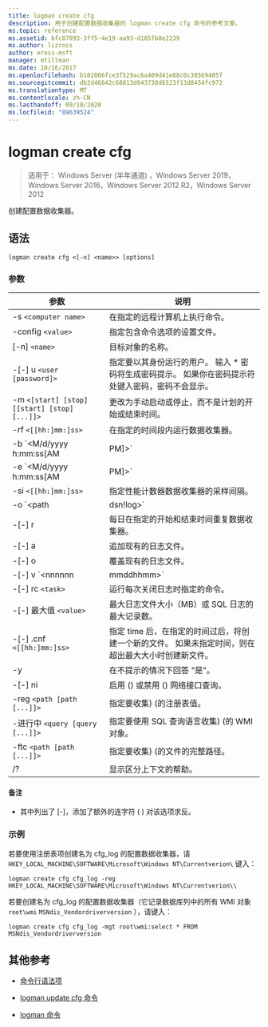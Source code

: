 ```yaml
---
title: logman create cfg
description: 用于创建配置数据收集器的 logman create cfg 命令的参考文章。
ms.topic: reference
ms.assetid: bfc87093-3ff5-4e19-aa93-d185fb8e2239
ms.author: lizross
author: eross-msft
manager: mtillman
ms.date: 10/16/2017
ms.openlocfilehash: b102866fce3f529ac6a409d41e88c0c38569405f
ms.sourcegitcommit: db2d46842c68813d043738d6523f13d8454fc972
ms.translationtype: MT
ms.contentlocale: zh-CN
ms.lasthandoff: 09/10/2020
ms.locfileid: "89639524"
---
```

# <a name="logman-create-cfg"></a>logman create cfg

> 适用于： Windows Server (半年通道) ，Windows Server 2019，Windows Server 2016，Windows Server 2012 R2，Windows Server 2012

创建配置数据收集器。

## <a name="syntax"></a>语法

```
logman create cfg <[-n] <name>> [options]
```

### <a name="parameters"></a>参数

| 参数 | 说明 |
| --------- | ----------- |
| -s `<computer name>` | 在指定的远程计算机上执行命令。 |
| -config `<value>` | 指定包含命令选项的设置文件。 |
| [-n] `<name>` | 目标对象的名称。 |
| -[-] u `<user [password]>` | 指定要以其身份运行的用户。 输入 \* 密码将生成密码提示。 如果你在密码提示符处键入密码，密码不会显示。 |
| -m `<[start] [stop] [[start] [stop] [...]]>` | 更改为手动启动或停止，而不是计划的开始或结束时间。 |
| -rf `<[[hh:]mm:]ss>` | 在指定的时间段内运行数据收集器。 |
| -b `<M/d/yyyy h:mm:ss[AM|PM]>` | 开始在指定时间收集数据。 |
| -e `<M/d/yyyy h:mm:ss[AM|PM]>` | 结束在指定时间收集的数据。 |
| -si `<[[hh:]mm:]ss>` | 指定性能计数器数据收集器的采样间隔。 |
| -o `<path|dsn!log>` | 指定 SQL 数据库中的输出日志文件或 DSN 和日志集名称。 |
| -[-] r | 每日在指定的开始和结束时间重复数据收集器。 |
| -[-] a | 追加现有的日志文件。 |
| -[-] o | 覆盖现有的日志文件。 |
| -[-] v `<nnnnnn|mmddhhmm>` | 将文件版本信息附加到日志文件名称的末尾。 |
| -[-] rc `<task>` | 运行每次关闭日志时指定的命令。 |
| -[-] 最大值 `<value>` | 最大日志文件大小（MB）或 SQL 日志的最大记录数。 |
| -[-] .cnf `<[[hh:]mm:]ss>` | 指定 time 后，在指定的时间过后，将创建一个新的文件。 如果未指定时间，则在超出最大大小时创建新文件。 |
| -y | 在不提示的情况下回答 "是"。 |
| -[-] ni | 启用 () 或禁用 () 网络接口查询。 |
| -reg `<path [path [...]]>` | 指定要收集)  (的注册表值。 |
| -进行中 `<query [query [...]]>` | 指定要使用 SQL 查询语言收集)  (的 WMI 对象。 |
| -ftc `<path [path [...]]>` | 指定要收集)  (的文件的完整路径。 |
| /? | 显示区分上下文的帮助。 |

#### <a name="remarks"></a>备注

- 其中列出了 [-]，添加了额外的连字符 ( ) 对该选项求反。

### <a name="examples"></a>示例

若要使用注册表项创建名为 cfg_log 的配置数据收集器，请 `HKEY_LOCAL_MACHINE\SOFTWARE\Microsoft\Windows NT\Currentverion\` 键入：

```
logman create cfg cfg_log -reg HKEY_LOCAL_MACHINE\SOFTWARE\Microsoft\Windows NT\Currentverion\\
```

若要创建名为 cfg_log 的配置数据收集器（它记录数据库列中的所有 WMI 对象 `root\wmi` `MSNdis_Vendordriverversion` ），请键入：

```
logman create cfg cfg_log -mgt root\wmi:select * FROM MSNdis_Vendordriverversion
```

## <a name="additional-references"></a>其他参考

- [命令行语法项](command-line-syntax-key.md)

- [logman update cfg 命令](logman-update-cfg.md)

- [logman 命令](logman.md)
